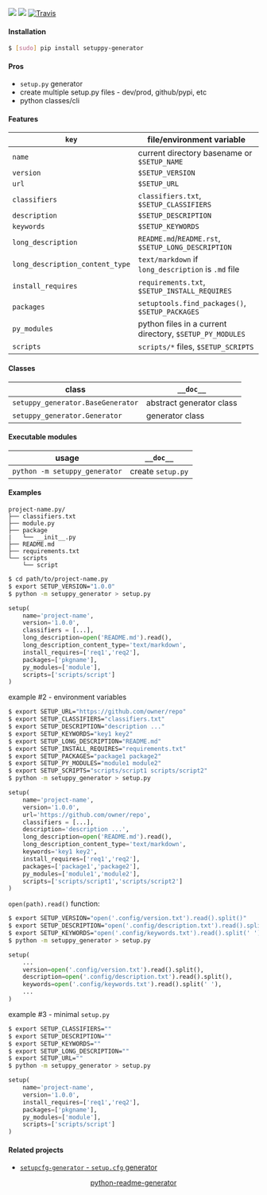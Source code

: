<!--
https://pypi.org/project/readme-generator/
https://pypi.org/project/python-readme-generator/
-->

[![](https://img.shields.io/badge/language-Python-blue.svg?longCache=True)]()
[![](https://img.shields.io/pypi/v/setuppy-generator.svg?maxAge=3600)](https://pypi.org/project/setuppy-generator/)
[![Travis](https://api.travis-ci.org/andrewp-as-is/setuppy-generator.py.svg?branch=master)](https://travis-ci.org/andrewp-as-is/setuppy-generator.py/)

#### Installation
```bash
$ [sudo] pip install setuppy-generator
```

#### Pros
+   `setup.py` generator
+   create multiple setup.py files - dev/prod, github/pypi, etc
+   python classes/cli

#### Features
`key`|file/environment variable
-|-
`name`|current directory basename or `$SETUP_NAME`
`version`|`$SETUP_VERSION`
`url`|`$SETUP_URL`
`classifiers`|`classifiers.txt`, `$SETUP_CLASSIFIERS`
`description`|`$SETUP_DESCRIPTION`
`keywords`|`$SETUP_KEYWORDS`
`long_description`|`README.md`/`README.rst`, `$SETUP_LONG_DESCRIPTION`
`long_description_content_type`|`text/markdown` if `long_description` is `.md` file
`install_requires`|`requirements.txt`, `$SETUP_INSTALL_REQUIRES`
`packages`|`setuptools.find_packages()`, `$SETUP_PACKAGES`
`py_modules`|python files in a current directory, `$SETUP_PY_MODULES`
`scripts`|`scripts/*` files, `$SETUP_SCRIPTS`

#### Classes
class|`__doc__`
-|-
`setuppy_generator.BaseGenerator` |abstract generator class
`setuppy_generator.Generator` |generator class

#### Executable modules
usage|`__doc__`
-|-
`python -m setuppy_generator` |create `setup.py`

#### Examples
```
project-name.py/
├── classifiers.txt
├── module.py
├── package
|   └── __init__.py
├── README.md
├── requirements.txt
└── scripts
    └── script
```

```bash
$ cd path/to/project-name.py
$ export SETUP_VERSION="1.0.0"
$ python -m setuppy_generator > setup.py
```

```python
setup(
    name='project-name',
    version='1.0.0',
    classifiers = [...],
    long_description=open('README.md').read(),
    long_description_content_type='text/markdown',
    install_requires=['req1','req2'],
    packages=['pkgname'],
    py_modules=['module'],
    scripts=['scripts/script']
)
```

example #2 - environment variables
```bash
$ export SETUP_URL="https://github.com/owner/repo"
$ export SETUP_CLASSIFIERS="classifiers.txt"
$ export SETUP_DESCRIPTION="description ..."
$ export SETUP_KEYWORDS="key1 key2"
$ export SETUP_LONG_DESCRIPTION="README.md"
$ export SETUP_INSTALL_REQUIRES="requirements.txt"
$ export SETUP_PACKAGES="package1 package2"
$ export SETUP_PY_MODULES="module1 module2"
$ export SETUP_SCRIPTS="scripts/script1 scripts/script2"
$ python -m setuppy_generator > setup.py
```

```python
setup(
    name='project-name',
    version='1.0.0',
    url='https://github.com/owner/repo',
    classifiers = [...],
    description='description ...',
    long_description=open('README.md').read(),
    long_description_content_type='text/markdown',
    keywords='key1 key2',
    install_requires=['req1','req2'],
    packages=['package1','package2'],
    py_modules=['module1','module2'],
    scripts=['scripts/script1','scripts/script2']
)
```

`open(path).read()` function:
```bash
$ export SETUP_VERSION="open('.config/version.txt').read().split()"
$ export SETUP_DESCRIPTION="open('.config/description.txt').read().split()"
$ export SETUP_KEYWORDS="open('.config/keywords.txt').read().split(' ')"
$ python -m setuppy_generator > setup.py
```

```python
setup(
    ...
    version=open('.config/version.txt').read().split(),
    description=open('.config/description.txt').read().split(),
    keywords=open('.config/keywords.txt').read().split(' '),
    ...
)
```

example #3 - minimal `setup.py`
```bash
$ export SETUP_CLASSIFIERS=""
$ export SETUP_DESCRIPTION=""
$ export SETUP_KEYWORDS=""
$ export SETUP_LONG_DESCRIPTION=""
$ export SETUP_URL=""
$ python -m setuppy_generator > setup.py
```

```python
setup(
    name='project-name',
    version='1.0.0',
    install_requires=['req1','req2'],
    packages=['pkgname'],
    py_modules=['module'],
    scripts=['scripts/script']
)
```

#### Related projects
+   [`setupcfg-generator` - `setup.cfg` generator](https://pypi.org/project/setupcfg-generator/)

<p align="center">
    <a href="https://pypi.org/project/python-readme-generator/">python-readme-generator</a>
</p>